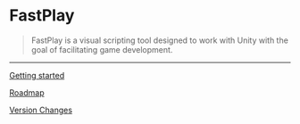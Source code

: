 # FastPlay

> FastPlay is a visual scripting tool designed to work with Unity with the goal of facilitating game development.

---

[Getting started](./Getting-started-c0d8aea9-1b6a-4fbf-9df9-595959b3e7da.md)

[Roadmap](./Roadmap-ef00c973-e343-4fcf-8097-b1afe273da28.csv)

[Version Changes](./Version-Changes-a3a1fbbe-f41b-4355-bbce-aa9660aec755.csv)